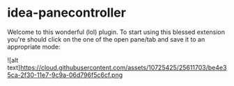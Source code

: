 # idea-panecontroller
Welcome to this wonderful (lol) plugin. To start using this blessed extension you're should click on the one of the open pane/tab and save it to an appropriate mode: 

![alt text]https://cloud.githubusercontent.com/assets/10725425/25611703/be4e35ca-2f30-11e7-9c9a-06d796f5c6cf.png

